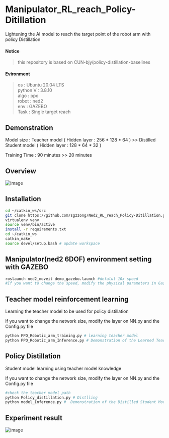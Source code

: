# Manipulator_RL_reach_Policy-Ditillation
Lightening the AI model to reach the target point of the robot arm with policy Distillation

#### Notice
>this repository is based on CUN-bjy/policy-distillation-baselines

#### Evironment
>os : Ubuntu 20.04 LTS<br/>
>python V : 3.8.10<br/>
>algo : ppo<br/>
>robot : ned2<br/>
>env : GAZEBO<br/>
>Task : Single target reach

## Demonstration
Model size : Teacher model ( Hidden layer : 256 * 128 * 64 ) >> Distilled Student model ( Hidden layer : 128 * 64 * 32 )

Training Time : 90 minutes >> 20 minutes

## Overview
![image](https://github.com/sgzzong/Ned2_RL_reach_Policy-Ditillation/assets/86835751/15bff64d-5b06-407f-8641-da0caa9d2e78)

## Installation
  ```bash
  cd ~/catkin_ws/src
  git clone https://github.com/sgzzong/Ned2_RL_reach_Policy-Ditillation.git
  virtualenv venv
  source venv/bin/active
  install -r requirements.txt
  cd ~/catkin_ws
  catkin_make
  source devel/setup.bash # update workspace
  ```

## Manipulator(ned2 6DOF) environment setting with GAZEBO
```bash
roslaunch ned2_moveit demo_gazebo.launch #defalut 10x speed
#If you want to change the speed, modify the physical parameters in Gazebo
```
## Teacher model reinforcement learning
Learning the teacher model to be used for policy distillation

If you want to change the network size, modify the layer on NN.py and the Config.py file
```bash
python PPO_Robotic_arm_training.py # learning teacher model
python PPO_Robotic_arm_Inference.py # Demonstration of the Learned Teacher Model
```

## Policy Distillation
Student model learning using teacher model knowledge

If you want to change the network size, modify the layer on NN.py and the Config.py file

```bash
#check the teacher model path
python Policy_distillation.py # Distlling
python model_Inference.py #  Demonstration of the Distilled Student Model
```
## Experiment result
![image](https://github.com/sgzzong/Manipulator_RL_reach_Policy-Ditillation/assets/86835751/ef7a1b23-c5e6-40bf-97b8-4978311be200)
